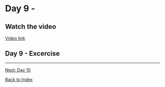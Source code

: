 # Day 9 - 



## Watch the video

[Video link](https://www.youtube.com/watch?v=)

## Day 9 - Excercise


---
[Next: Day 10](10-day10.md)

[Back to Index](index.md)